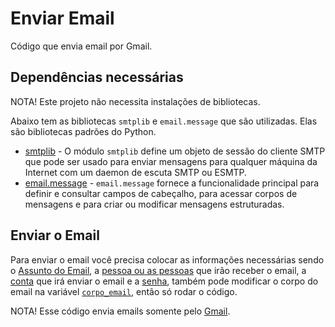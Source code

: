 # Enviar Email

Código que envia email por Gmail.

## Dependências necessárias

NOTA! Este projeto não necessita instalações de bibliotecas.

Abaixo tem as bibliotecas `smtplib` e `email.message` que são utilizadas. Elas são bibliotecas padrões do Python.

- [smtplib](https://docs.python.org/3/library/smtplib.html) - O módulo `smtplib` define um objeto de sessão do cliente SMTP que pode ser usado para enviar mensagens para qualquer máquina da Internet com um daemon de escuta SMTP ou ESMTP.
- [email.message](https://docs.python.org/3/library/email.message.html) - `email.message` fornece a funcionalidade principal para definir e consultar campos de cabeçalho, para acessar corpos de mensagens e para criar ou modificar mensagens estruturadas.

## Enviar o Email

Para enviar o email você precisa colocar as informações necessárias sendo o [Assunto do Email](envia-email.py#L13), a [pessoa ou as pessoas](envia-email.py#L15) que irão receber o email, a [conta](envia-email.py#L14) que irá enviar o email e a [senha](envia-email.py#L16), também pode modificar o corpo do email na variável [`corpo_email`](envia-email.py#L6), então só rodar o código.

NOTA! Esse código envia emails somente pelo [Gmail](https://www.google.com/intl/pt/gmail/about/).
